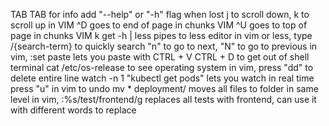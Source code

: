 TAB TAB for info
 add "--help" or "-h" flag when lost
 j to scroll down, k to scroll up in VIM
 ^D goes to end of page in chunks VIM
 ^U goes to top of page in chunks VIM
 k get -h | less pipes to less editor
 in vim or less, type /{search-term} to quickly search
	 "n" to go to next, "N" to go to previous
in vim, :set paste lets you paste with CTRL + V
CTRL + D to get out of shell terminal
 cat /etc/os-release to see operating system
 in vim, press "dd" to delete entire line
 watch -n 1 "kubectl get pods" lets you watch in real time
 press "u" in vim to undo
 mv * deployment/ moves all files to folder in same level
 in vim, :%s/test/frontend/g replaces all tests with frontend, can use it with different words to replace
 